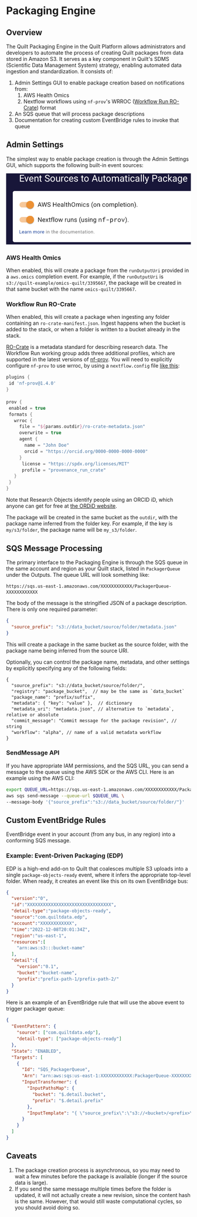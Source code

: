 # Packaging Engine

## Overview

The Quilt Packaging Engine in the Quilt Platform allows administrators and
developers to automate the process of creating Quilt packages from data stored
in Amazon S3. It serves as a key component in Quilt's SDMS (Scientific Data
Management System) strategy, enabling automated data ingestion and
standardization. It consists of:

1. Admin Settings GUI to enable package creation based on notifications from:
   1. AWS Health Omics
   2. Nextflow workflows using  `nf-prov`'s WRROC ([Workflow Run
      RO-Crate](https://www.researchobject.org/workflow-run-crate/)) format
2. An SQS queue that will process package descriptions
3. Documentation for creating custom EventBridge rules to invoke that queue

## Admin Settings

The simplest way to enable package creation is through the Admin Settings GUI,
which supports the following built-in event sources:

![Admin Settings](../imgs/package-admin-gui.png)

### AWS Health Omics

When enabled, this will create a package from the `runOutputUri` provided in a
`aws.omics` completion event. For example, if the `runOutputUri` is
`s3://quilt-example/omics-quilt/3395667`, the package will be created in that
same bucket with the name `omics-quilt/3395667`.

### Workflow Run RO-Crate

When enabled, this will create a package when ingesting any folder containing an
`ro-crate-manifest.json`.  Ingest happens when the bucket is added to the stack,
or when a folder is written to a bucket already in the stack.

[RO-Crate](https://www.researchobject.org/ro-crate/) is a metadata standard for
describing research data.  The Workflow Run working group adds three additional
profiles, which are supported in the latest versions of
[nf-prov](https://github.com/nextflow-io/nf-prov). You will need to explicitly
configure `nf-prov` to use wrroc, by using a `nextflow.config` file [like
this](https://github.com/famosab/wrrocmetatest):

```groovy
plugins {
 id 'nf-prov@1.4.0'
}

prov {
 enabled = true
 formats {
   wrroc {
     file = "${params.outdir}/ro-crate-metadata.json"
     overwrite = true
     agent {
       name = "John Doe"
       orcid = "https://orcid.org/0000-0000-0000-0000"
     }
      license = "https://spdx.org/licenses/MIT"
      profile = "provenance_run_crate"
   }
 }
}
```

Note that Research Objects identify people using an ORCID iD, which anyone can
get for free at [the ORDiD website](https://orcid.org/).

The package will be created in the same bucket as the `outdir`, with the package
name inferred from the folder key. For example, if the key is `my/s3/folder`,
the package name will be `my_s3/folder`.

## SQS Message Processing

The primary interface to the Packaging Engine is through the
SQS queue in the same account and region as your Quilt stack,
listed in `PackagerQueue` under the Outputs. The queue URL will look something like:

```url
https://sqs.us-east-1.amazonaws.com/XXXXXXXXXXXX/PackagerQueue-XXXXXXXXXXXX
```

The body of the message is the stringified JSON of a package description.
There is only one required parameter:

```json
{
  "source_prefix": "s3://data_bucket/source/folder/metadata.json"
}
```

This will create a package in the same bucket as the source folder, with the
package name being inferred from the source URI.

Optionally, you can control the package name, metadata, and other settings by
explicitly specifying any of the following fields:

```jsonc
{
  "source_prefix": "s3://data_bucket/source/folder/",
  "registry": "package_bucket",  // may be the same as `data_bucket`
  "package_name": "prefix/suffix",
  "metadata": { "key": "value" },  // dictionary
  "metadata_uri": "metadata.json", // alternative to `metadata`, relative or absolute
  "commit_message": "Commit message for the package revision", // string
  "workflow": "alpha", // name of a valid metadata workflow
}
```

### SendMessage API

If you have appropriate IAM permissions, and the SQS URL, you can send a message
to the queue using the AWS SDK or the AWS CLI. Here is an example using the AWS
CLI:

```bash
export QUEUE_URL=https://sqs.us-east-1.amazonaws.com/XXXXXXXXXXXX/PackagerQueue-XXXXXXXXXXXX
aws sqs send-message --queue-url $QUEUE_URL \
--message-body '{"source_prefix":"s3://data_bucket/source/folder/"}'
```

## Custom EventBridge Rules

EventBridge event in your account (from any bus, in any region) into a
conforming SQS message.

### Example: Event-Driven Packaging (EDP)

EDP is a high-end add-on to Quilt that coalesces multiple S3 uploads into a
single `package-objects-ready` event, where it infers the appropriate top-level
folder. When ready, it creates an event like this on its own EventBridge bus:

```json
{
  "version":"0",
  "id":"XXXXXXXXXXXXXXXXXXXXXXXXXXXXXXXX",
  "detail-type":"package-objects-ready",
  "source":"com.quiltdata.edp",
  "account":"XXXXXXXXXXXX",
  "time":"2022-12-08T20:01:34Z",
  "region":"us-east-1",
  "resources":[
    "arn:aws:s3:::bucket-name"
  ],
  "detail":{
    "version":"0.1",
    "bucket":"bucket-name",
    "prefix":"prefix-path-1/prefix-path-2/"
  }
}
```

Here is an example of an EventBridge rule that will use the above event
to trigger packager queue:

```json
{
  "EventPattern": {
    "source": ["com.quiltdata.edp"],
    "detail-type": ["package-objects-ready"]
  },
  "State": "ENABLED",
  "Targets": [
    {
      "Id": "SQS_PackagerQueue",
      "Arn": "arn:aws:sqs:us-east-1:XXXXXXXXXXXX:PackagerQueue-XXXXXXXXXXXX",
      "InputTransformer": {
        "InputPathsMap": {
          "bucket": "$.detail.bucket",
          "prefix": "$.detail.prefix"
        },
        "InputTemplate": "{ \"source_prefix\":\"s3://<bucket>/<prefix>\" }"
      }
    }
  ]
}
```

## Caveats

1. The package creation process is asynchronous, so you may need to wait a few
   minutes before the package is available (longer if the source data is large).
2. If you send the same message multiple times before the folder is updated, it
   will not actually create a new revision, since the content hash is the same.
   However, that would still waste computational cycles, so you should avoid
   doing so.
